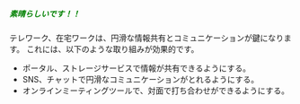 ##### <span style="color: green;">素晴らしいです！！</span>

テレワーク、在宅ワークは、円滑な情報共有とコミュニケーションが鍵になります。
これには、以下のような取り組みが効果的です。

* ポータル、ストレージサービスで情報が共有できるようにする。
* SNS、チャットで円滑なコミュニケーションがとれるようにする。
* オンラインミーティングツールで、対面で打ち合わせができるようにする。
